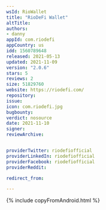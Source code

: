 ```yaml
---
wsId: RioWallet
title: "RioDeFi Wallet"
altTitle: 
authors:
- danny
appId: com.riodefi
appCountry: us
idd: 1560789648
released: 2021-05-13
updated: 2021-11-09
version: "2.0.6"
stars: 5
reviews: 2
size: 51829760
website: https://riodefi.com/
repository: 
issue: 
icon: com.riodefi.jpg
bugbounty: 
verdict: nosource
date: 2021-11-10
signer: 
reviewArchive:


providerTwitter: riodefiofficial
providerLinkedIn: riodefiofficial
providerFacebook: riodefiofficial
providerReddit: 

redirect_from:

---
```

{% include copyFromAndroid.html %}
